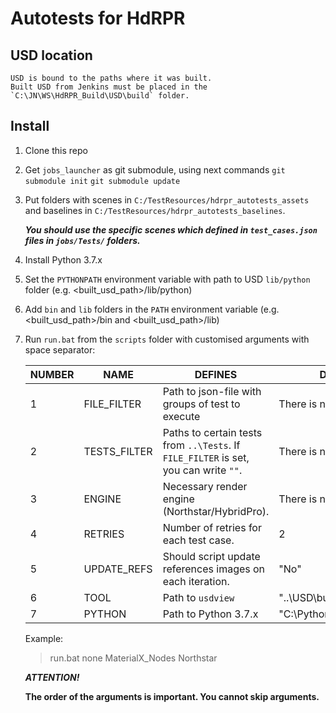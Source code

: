 # Autotests for HdRPR


## USD location
    USD is bound to the paths where it was built.
    Built USD from Jenkins must be placed in the `C:\JN\WS\HdRPR_Build\USD\build` folder.


## Install
 1. Clone this repo

 2. Get `jobs_launcher` as git submodule, using next commands
 `git submodule init`
 `git submodule update`

 4. Put folders with scenes in `C:/TestResources/hdrpr_autotests_assets` and baselines in `C:/TestResources/hdrpr_autotests_baselines`.
 
    ***You should use the specific scenes which defined in `test_cases.json` files in `jobs/Tests/` folders.***

 4. Install Python 3.7.x

 5. Set the `PYTHONPATH` environment variable with path to USD `lib/python` folder (e.g. <built_usd_path>/lib/python)

 5. Add `bin` and `lib` folders in the `PATH` environment variable (e.g. <built_usd_path>/bin and <built_usd_path>/lib)

 6. Run `run.bat` from the `scripts` folder with customised arguments with space separator:

    | NUMBER | NAME            | DEFINES                                                                              | DEFAULT                                                                |
    |--------|-----------------|--------------------------------------------------------------------------------------|------------------------------------------------------------------------|
    | 1      | FILE_FILTER     | Path to json-file with groups of test to execute                                     | There is no default value                                              |
    | 2      | TESTS_FILTER    | Paths to certain tests from `..\Tests`. If `FILE_FILTER` is set, you can write `""`. | There is no default value                                              |
    | 3      | ENGINE          | Necessary render engine (Northstar/HybridPro).                                       | There is no default value                                              |
    | 4      | RETRIES         | Number of retries for each test case.                                                | 2                                                                      |
    | 5      | UPDATE_REFS     | Should script update references images on each iteration.                            | "No"                                                                   |
    | 6      | TOOL            | Path to `usdview`                                                                    | "..\USD\build\bin\usdview"                                             |
    | 7      | PYTHON          | Path to Python 3.7.x                                                                 | "C:\Python37\python.exe"                                               |

    Example:
    > run.bat none MaterialX_Nodes Northstar

    ***ATTENTION!***

    **The order of the arguments is important. You cannot skip arguments.**
